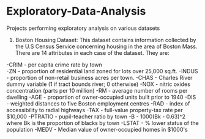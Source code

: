 # Exploratory-Data-Analysis
Projects performing exploratory analysis on various datasets

1. Boston Housing Dataset: This dataset contains information collected by the U.S Census Service concerning housing in the area of Boston Mass.
There are 14 attributes in each case of the dataset. They are:

-CRIM - per capita crime rate by town<br>
-ZN - proportion of residential land zoned for lots over 25,000 sq.ft.
-INDUS - proportion of non-retail business acres per town.
-CHAS - Charles River dummy variable (1 if tract bounds river; 0 otherwise)
-NOX - nitric oxides concentration (parts per 10 million)
-RM - average number of rooms per dwelling
-AGE - proportion of owner-occupied units built prior to 1940
-DIS - weighted distances to five Boston employment centres
-RAD - index of accessibility to radial highways
-TAX - full-value property-tax rate per $10,000
-PTRATIO - pupil-teacher ratio by town
-B - 1000(Bk - 0.63)^2 where Bk is the proportion of blacks by town
-LSTAT - % lower status of the population
-MEDV - Median value of owner-occupied homes in $1000's

